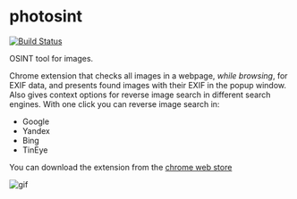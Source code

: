 # photosint

[![Build Status](https://travis-ci.com/Haris87/photosint.svg?branch=master)](https://travis-ci.com/Haris87/photosint)

OSINT tool for images.

Chrome extension that checks all images in a webpage, _while browsing_, for EXIF data, and presents found images with their EXIF in the popup window. Also gives context options for reverse image search in different search engines.
With one click you can reverse image search in:
- Google
- Yandex
- Bing
- TinEye

You can download the extension from the [chrome web store](https://chrome.google.com/webstore/detail/photosint/gonhdjmkgfkokhkflfhkbiagbmoolhcd)

![gif](https://i.imgur.com/CLOzWm8.gif)
